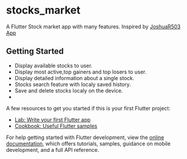 # stocks_market

A Flutter Stock market app with many features. Inspired by [JoshuaR503 App](https://github.com/JoshuaR503/Stock-Market-App)

## Getting Started

- Display available stocks to user.
- Display most active,top gainers and top losers to user.
- Display detailed information about a single stock.
- Stocks search feature with localy saved history.
- Save and delete stocks localy on the device.
- 

A few resources to get you started if this is your first Flutter project:

- [Lab: Write your first Flutter app](https://docs.flutter.dev/get-started/codelab)
- [Cookbook: Useful Flutter samples](https://docs.flutter.dev/cookbook)

For help getting started with Flutter development, view the
[online documentation](https://docs.flutter.dev/), which offers tutorials,
samples, guidance on mobile development, and a full API reference.
